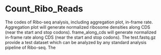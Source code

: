 # Count_Ribo_Reads
The codes of Ribo-seq analysis, including aggregation plot, in-frame rate. Aggregation plot will generate normalized ribosome densities along CDS (near the start and stop codons). frame_along_cds will generate normalized in-frame rate along CDS (near the start and stop codons). The test.fastq.gz provide a test dataset which can be analyzed by any standard analysis pipeline of Ribo-seq. The  
